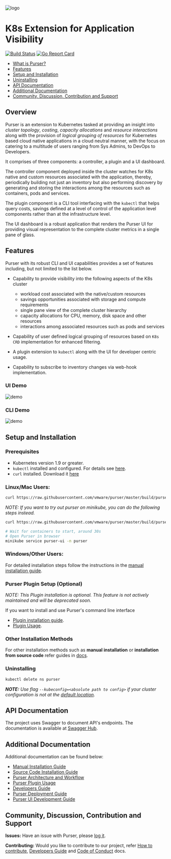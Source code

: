 ![logo](https://user-images.githubusercontent.com/42761785/53145168-2f4e4980-35c5-11e9-867b-8d637671ec23.png)
# K8s Extension for Application Visibility

[![Build Status](https://travis-ci.org/vmware/purser.svg?branch=master)](https://travis-ci.org/vmware/purser) [![Go Report Card](https://goreportcard.com/badge/github.com/vmware/purser)](https://goreportcard.com/report/github.com/vmware/purser)

- [What is Purser?](#overview)
- [Features](#features)
- [Setup and Installation](#setup-and-installation)
- [Uninstalling](#uninstalling)
- [API Documentation](#api-documentation)
- [Additional Documentation](#additional-documentation)
- [Community, Discussion, Contribution and Support](#community-discussion-contribution-and-support)

## Overview

Purser is an extension to Kubernetes tasked at providing an insight into *cluster topology*, *costing*, *capacity allocations* and *resource interactions* along with the provision of *logical grouping of resources* for Kubernetes based cloud native applications in a cloud neutral manner, with the focus on catering to a multitude of users ranging from Sys Admins, to DevOps to Developers.

It comprises of three components: a controller, a plugin and a UI dashboard.  

The controller component deployed inside the cluster watches for K8s native and custom resources associated with the application, thereby, periodically building not just an inventory but also performing discovery by generating and storing the interactions among the resources such as containers, pods and services.

The plugin component is a CLI tool interfacing with the `kubectl` that helps query costs, savings defined at a level of control of the application level components  rather than at the infrastructure level.

The UI dashboard is a robust application that renders the Purser UI for providing visual representation to the complete cluster metrics in a single pane of glass. 

## Features

Purser with its robust CLI and UI capabilities provides a set of features including, but not limited to the list below.
 
 - Capability to provide visibility into the following aspects of the K8s cluster
    - workload cost associated with the native/custom resources
    - savings opportunities associated with storage and compute requirements
    - single pane view of the complete cluster hierarchy
    - capacity allocations for CPU, memory, disk space and other resources
    - interactions among associated resources such as pods and services
 
 - Capability of user defined logical grouping of resources based on `K8s CRD` implementation for enhanced filtering.
 
 - A plugin extension to `kubectl` along with the UI for developer centric usage.
 
 - Capability to subscribe to inventory changes via web-hook implementation. 

### UI Demo

 ![demo](https://user-images.githubusercontent.com/42461220/54865566-35367680-4d8d-11e9-9e07-e9aa77d7c6ec.gif)

### CLI Demo

 ![demo](/docs/img/purser-cli.gif)

## Setup and Installation

### Prerequisites
- Kubernetes version 1.9 or greater.
- `kubectl` installed and configured. For details see [here](https://kubernetes.io/docs/tasks/tools/install-kubectl/).
- `curl` installed. Download it [here](https://curl.haxx.se/download.html)

### Linux/Mac Users:
```bash
curl https://raw.githubusercontent.com/vmware/purser/master/build/purser-setup.sh -O && sh purser-setup.sh
```

_NOTE: If you want to try out purser on minikube, you can do the following steps instead._
```bash
curl https://raw.githubusercontent.com/vmware/purser/master/build/purser-minimal-setup.sh -O && sh purser-minimal-setup.sh

# Wait for containers to start, around 30s
# Open Purser in browser
minikube service purser-ui -n purser
```

### Windows/Other Users:

For detailed installation steps follow the instructions in the [manual installation guide](./docs/manual-installation.md).


### Purser Plugin Setup (Optional)
_NOTE: This Plugin installation is optional. This feature is not actively maintained and will be deprecated soon._

If you want to install and use Purser's command line interface
- [Plugin installation guide](./docs/plugin-installation.md).
- [Plugin Usage](./docs/plugin-usage.md).


### Other Installation Methods

For other installation methods such as **manual installation** or **installation from source code** refer guides in [docs](./docs).

### Uninstalling

``` bash
kubectl delete ns purser
```

_**NOTE:** Use flag `--kubeconfig=<absolute path to config>` if your cluster configuration is not at the [default location](https://kubernetes.io/docs/concepts/configuration/organize-cluster-access-kubeconfig/#the-kubeconfig-environment-variable)._


## API Documentation

The project uses Swagger to document API's endpoints. The documentation is available at [Swagger Hub](https://app.swaggerhub.com/apis/hemani19/purser/1.0.0).

## Additional Documentation

Additional documentation can be found below:

- [Manual Installation Guide](./docs/manual-installation.md)
- [Source Code Installation Guide](./docs/sourcecode-installation.md)
- [Purser Architecture and Workflow](./docs/architecture.md)
- [Purser Plugin Usage](./docs/plugin-usage.md)
- [Developers Guide](./docs/developers-guide.md)
- [Purser Deployment Guide](./docs/purser-deployment.md)
- [Purser UI Development Guide](./ui/README.md)

## Community, Discussion, Contribution and Support

**Issues:** Have an issue with Purser, please [log it](https://github.com/vmware/purser/issues).

**Contributing:** Would you like to contribute to our project, refer [How to contribute](./CONTRIBUTING.md), [Developers Guide](./docs/developers-guide.md) and [Code of Conduct](./CODE_OF_CONDUCT.md) docs.
